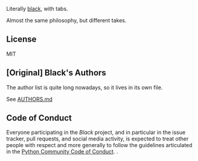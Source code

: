 Literally [black](https://black.readthedocs.io/en/stable/), with tabs.

Almost the same philosophy, but different takes.

## License

MIT


## [Original] Black's Authors

The author list is quite long nowadays, so it lives in its own file.

See [AUTHORS.md](./AUTHORS.md)

## Code of Conduct

Everyone participating in the _Black_ project, and in particular in the issue tracker,
pull requests, and social media activity, is expected to treat other people with respect
and more generally to follow the guidelines articulated in the
[Python Community Code of Conduct](https://www.python.org/psf/codeofconduct/).
.
